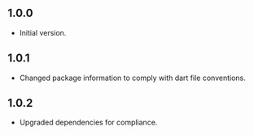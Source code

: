 ## 1.0.0

- Initial version.

## 1.0.1

- Changed package information to comply with dart file conventions. 

## 1.0.2

- Upgraded dependencies for compliance.